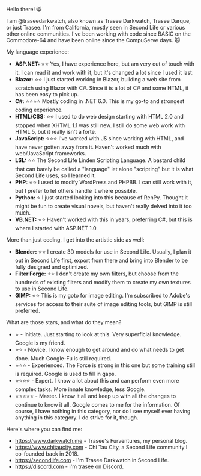 Hello there! 😸

I am @traseedarkwatch, also known as Trasee Darkwatch, Trasee Darque, or just Trasee. I'm from California, mostly seen in Second Life or various other online communities. I've been working with code since BASIC on the Commodore-64 and have been online since the CompuServe days. 🙀

My language experience:
- **ASP.NET:** ⭐⭐ Yes, I have experience here, but am very out of touch with it. I can read it and work with it, but it's changed a lot since I used it last.
- **Blazor:** ⭐⭐ I just started working in Blazor, building a web site from scratch using Blazor with C#. Since it is a lot of C# and some HTML, it has been easy to pick up.
- **C#:** ⭐⭐⭐⭐ Mostly coding in .NET 6.0. This is my go-to and strongest coding experience.
- **HTML/CSS:** ⭐⭐ I used to do web design starting with HTML 2.0 and stopped when XHTML 1.1 was still new. I still do some web work with HTML 5, but it really isn't a forte.
- **JavaScript:** ⭐⭐⭐ I've worked with JS since working with HTML, and have never gotten away from it. Haven't worked much with web/JavaScript frameworks.
- **LSL:** ⭐⭐ The Second Life Linden Scripting Language. A bastard child that can barely be called a "language" let alone "scripting" but it is what Second Life uses, so I learned it.
- **PHP:** ⭐⭐ I used to modify WordPress and PHPBB. I can still work with it, but I prefer to let others handle it where possible.
- **Python:** ⭐ I just started looking into this because of RenPy. Thought it might be fun to create visual novels, but haven't really delved into it too much.
- **VB.NET:** ⭐⭐ Haven't worked with this in years, preferring C#, but this is where I started with ASP.NET 1.0.

More than just coding, I get into the artistic side as well:
- **Blender:** ⭐⭐ I create 3D models for use in Second Life. Usually, I plan it out in Second Life first, export from there and bring into Blender to be fully designed and optimized.
- **Filter Forge:** ⭐⭐ I don't create my own filters, but choose from the hundreds of existing filters and modify them to create my own textures to use in Second Life.
- **GIMP:** ⭐⭐ This is my goto for image editing. I'm subscribed to Adobe's services for access to their suite of image editing tools, but GIMP is still preferred.

What are those stars, and what do they mean?
- ⭐ - Initiate. Just starting to look at this. Very superficial knowledge. Google is my friend.
- ⭐⭐ - Novice. I know enough to get around and do what needs to get done. Much Google-Fu is still required.
- ⭐⭐⭐ - Experienced. The Force is strong in this one but some training still is required. Google is used to fill in gaps.
- ⭐⭐⭐⭐ - Expert. I know a lot about this and can perform even more complex tasks. More innate knowledge, less Google.
- ⭐⭐⭐⭐⭐ - Master. I know it all and keep up with all the changes to continue to know it all. Google comes to me for the information. Of course, I have nothing in this category, nor do I see myself ever having anything in this category. I do strive for it, though.

Here's where you can find me:
- https://www.darkwatch.me - Trasee's Furventures, my personal blog.
- https://www.chitaucity.com - Chi Tau City, a Second Life community I co-founded back in 2018.
- https://secondlife.com - I'm Trasee Darkwatch in Second Life.
- https://discord.com - I'm trasee on Discord.
